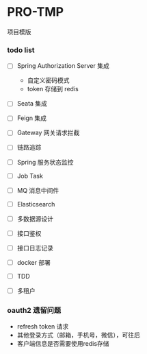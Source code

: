 # PRO-TMP
项目模版

### todo list
- [ ] Spring Authorization Server 集成

    - 自定义密码模式
    - token 存储到 redis
- [ ] Seata 集成
- [ ] Feign 集成
- [ ] Gateway 网关请求拦截
- [ ] 链路追踪
- [ ] Spring 服务状态监控
- [ ] Job Task
- [ ] MQ 消息中间件
- [ ] Elasticsearch
- [ ] 多数据源设计
- [ ] 接口鉴权
- [ ] 接口日志记录
- [ ] docker 部署
- [ ] TDD
- [ ] 多租户

### oauth2 遗留问题
- refresh token 请求
- 其他登录方式（邮箱，手机号，微信），可往后
- 客户端信息是否需要使用redis存储